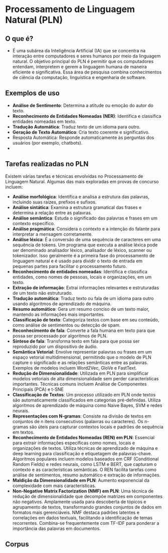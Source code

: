 # Processamento de Linguagem Natural (PLN)

## O que é?
- É uma subárea da Inteligência Artificial (IA) que se concentra na interação entre computadores e seres humanos por meio da linguagem natural. O objetivo principal do PLN é permitir que os computadores entendam, interpretem e gerem a linguagem humana de maneira eficiente e significativa. Essa área de pesquisa combina conhecimentos de ciência da computação, linguística e engenharia de software.

## Exemplos de uso
- **Análise de Sentimento**: Determina a atitude ou emoção do autor do texto.
- **Reconhecimento de Entidades Nomeadas (NER)**: Identifica e classifica entidades nomeadas em texto.
- **Tradução Automática**: Traduz texto de um idioma para outro.
- **Geração de Texto Automático**: Cria texto coerente e significativo.
- Resposta Automática: Responde automaticamente às perguntas dos usuários (por exemplo, chatbots). 
- 
## Tarefas realizadas no PLN
Existem várias tarefas e técnicas envolvidas no Processamento de Linguagem Natural. Algumas das mais exploradas em provas de concurso incluem: 
- **Análise morfológica**: Identifica e analisa a estrutura das palavras, incluindo suas raízes, prefixos e sufixos.
- **Análise sintática**: Examina a estrutura gramatical das frases e determina a relação entre as palavras. 
- **Análise semântica**: Estuda o significado das palavras e frases em um contexto específico.
- **Análise pragmática**: Considera o contexto e a intenção do falante para interpretar a mensagem corretamente.
- **Análise léxica**: É a conversão de uma sequência de caracteres em uma sequência de tokens. Um programa que executa a análise léxica pode ser denominado analisador léxico, analisador de léxico, scanner ou tokenizador. Isso geralmente é a primeira fase do processamento de linguagem natural e é usado para dividir o texto de entrada em pequenas partes para facilitar o processamento futuro.
- **Reconhecimento de entidades nomeadas**: Identifica e classifica entidades, como nomes de pessoas, locais e organizações, em um texto.
- **Extração de informação**: Extrai informações relevantes e estruturadas de um texto não estruturado.
- **Tradução automática**: Traduz texto ou fala de um idioma para outro usando algoritmos de aprendizado de máquina.
- **Resumo automático**: Gera um resumo conciso de um texto maior, mantendo as informações mais importantes.
- **Classificação de texto**: Categoriza textos com base em seu conteúdo, como análise de sentimentos ou detecção de spam.
- **Reconhecimento de fala**: Converte a fala humana em texto para que possa ser processado por algoritmos de PLN.
- **Síntese de fala**: Transforma texto em fala para que possa ser reproduzido por um dispositivo de áudio.
- **Semântica Vetorial**: Envolve representar palavras ou frases em um espaço vetorial multidimensional, permitindo que o modelo de PLN capture o significado e as relações semânticas entre as palavras. Exemplos de modelos incluem Word2Vec, GloVe e FastText.
- **Redução de Dimensionalidade**: Utilizada em PLN para simplificar modelos vetoriais de alta dimensionalidade sem perder características importantes. Técnicas comuns incluem Análise de Componentes Principais (PCA) e t-SNE 
- **Classificação de Textos**: Um processo utilizado em PLN onde textos são automaticamente classificados em categorias pré-definidas. Utiliza algoritmos de aprendizado de máquina como Naive Bayes, SVM e redes neurais.
- **Representações com N-gramas**: Consiste na divisão de textos em conjuntos de n itens consecutivos (palavras ou caracteres). Os n-gramas são úteis para capturar contextos locais e padrões de sequência em textos.
- **Reconhecimento de Entidades Nomeadas (REN) em PLN**: Essencial para extrair informações específicas como nomes, locais e organizações de textos. Utiliza técnicas de aprendizado de máquina e deep learning para classificação e etiquetagem de palavras-chave. Algoritmos populares incluem modelos baseados em CRF (Conditional Random Fields) e redes neurais, como LSTM e BERT, que capturam o contexto e as características semânticas. O REN facilita tarefas como análise de sentimentos, resumo automático e extração de informações.
- **Maldição da Dimensionalidade em PLN**: Aumento exponencial da complexidade com mais características.
- **Non-Negative Matrix Factorization (NMF) em PLN**: Uma técnica de redução de dimensionalidade que decompõe matrizes em componentes não negativos. Amplamente usada para descoberta de tópicos e agrupamento de textos, transformando grandes conjuntos de dados em formatos mais gerenciáveis. NMF destaca padrões latentes e correlações em dados textuais, facilitando a identificação de temas recorrentes. Combina-se frequentemente com TF-IDF para ponderar a importância das palavras em documentos.

## Corpus
